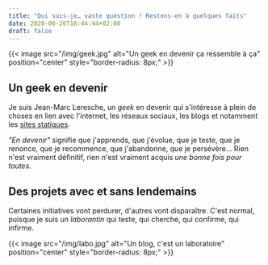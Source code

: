 ```yaml
---
title: "Qui suis-je… vaste question ! Restons-en à quelques faits"
date: 2020-06-26T16:44:44+02:00
draft: false
---
```

{{< image src="/img/geek.jpg" alt="Un geek en devenir ça ressemble à ça" position="center" style="border-radius: 8px;" >}}

## Un geek en devenir
Je suis Jean-Marc Leresche, un *geek* en devenir qui s'intéresse à plein de choses en lien avec l'internet, les réseaux sociaux, les blogs et notamment les [sites statiques](/perspectives/).

*"En devenir"* signifie que j'apprends, que j'évolue, que je teste, que je renonce, que je recommence, que j'abandonne, que je persévère... Rien n'est vraiment définitif, rien n'est vraiment acquis *une bonne fois pour toutes*.

## Des projets avec et sans lendemains
Certaines initiatives vont perdurer, d'autres vont disparaître. C'est normal, puisque je suis un *laborantin* qui teste, qui cherche, qui confirme, qui infirme.

{{< image src="/img/labo.jpg" alt="Un blog, c'est un laboratoire" position="center" style="border-radius: 8px;" >}}
